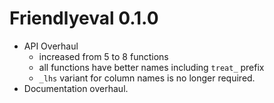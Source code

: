 # Friendlyeval 0.1.0
* API Overhaul
  - increased from 5 to 8 functions
  - all functions have better names including `treat_` prefix 
  - `_lhs` variant for column names is no longer required.
* Documentation overhaul.
